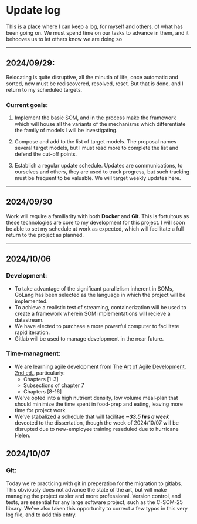 # Update log

This is a place where I can keep a log, for myself and others, of what has been going on. We must spend time on our tasks to advance in them, and it behooves us to let others know we are  doing so

---

## 2024/09/29:

Relocating is quite disruptive, all the minutia of life, once automatic and sorted, now must be rediscovered, resolved, reset. But that is done, and I return to my scheduled targets.

### Current goals:

1. Implement the basic SOM, and in the process make the framework which will house all the variants of the mechanisms which differentiate the family of models I will be investigating.

2. Compose and add to the list of target models. The proposal names several target models, but I must read more to complete the list and defend the cut-off points.

3. Establish a regular update schedule. Updates are communications, to ourselves and others, they are used to track progress, but such tracking must be frequent to be valuable. We will target weekly updates here.

---

## 2024/09/30

Work will require a familiarity with both **Docker** and **Git**. This is fortuitous as these technologies are core to my development for this project. I will soon be able to set my schedule at work as expected, which will facilitate a full return to the project as planned.

---

## 2024/10/06

### Development:
- To take advantage of the significant parallelism inherent in SOMs, GoLang has been selected as the language in which the project will be implemented.
- To achieve a realistic test of streaming, containerization will be used to create a framework wherein SOM implementations will recieve a datastream.
- We have elected to purchase a more powerful computer to facilitate rapid iteration.
- Gitlab will be used to manage development in the near future.
  
### Time-managment:

- We are learning agile development from [The Art of Agile Development, 2nd ed.](https://www.amazon.com/Art-Agile-Development-James-Shore/dp/1492080691), particularly:
    - Chapters [1-3]
    - Subsections of chapter 7
    - Chapters [8-16]
- We've opted into a high nutrient density, low volume meal-plan that should minimize the time spent in food-prep and eating, leaving more time for project work.
- We've stabalized a schedule that will facilitae ***~33.5 hrs a week*** deveoted to the dissertation, though the week of 2024/10/07 will be disrupted due to new-employee training reseduled due to hurricane Helen.

## 2024/10/07

### Git:

Today we're practicing with git in preperation for the migration to gitlabs.
This obviously does not advance the state of the art, but will make managing the project easier and more professional.
Version control, and tests, are essential for any large software project, such as the C-SOM-25 library.
We've also taken this opportunity to correct a few typos in this very log file, and to add this entry.



